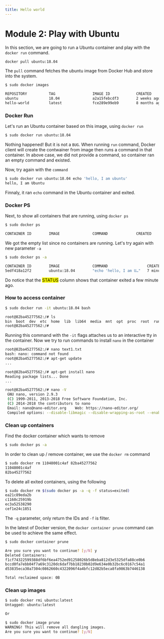 ```yaml
---
title: Hello world
---
```


# Module 2: Play with Ubuntu

In this section, we are going to run a Ubuntu container and play with the `docker run` command.

```bash
docker pull ubuntu:18.04
```

The `pull` command fetches the ubuntu image from Docker Hub and store into the system.

```bash
$ sudo docker images

REPOSITORY          TAG                 IMAGE ID            CREATED             SIZE
ubuntu              18.04               a2a15febcdf3        2 weeks ago         64.2MB
hello-world         latest              fce289e99eb9        8 months ago        1.84kB
```

### Docker Run

Let's run an Ubuntu container based on this image, using `docker run`

```bash
$ sudo docker run ubuntu:18.04
```

Nothing happened! But it is not a `BUG`. When running `run` command, Docker client will create the contwainer from image then runs a command in that container. In above case, we did not provide a command, so container ran an empty command and existed.

Now, try again with the `command`

```bash
$ sudo docker run ubuntu:18.04 echo 'hello, I am ubuntu'
hello, I am Ubuntu
```

Finnaly, it ran `echo` command in the Ubuntu container and exited.

### Docker PS

Next, to show all containers that are running, using `docker ps`

```bash
$ sudo docker ps

CONTAINER ID        IMAGE               COMMAND             CREATED             STATUS              PORTS               NAMES
```

We got the empty list since no containers are running. Let's try again with new parameter `-a`

```bash
$ sudo docker ps -a

CONTAINER ID        IMAGE               COMMAND                  CREATED             STATUS                     PORTS               NAMES
5edf418a12f2        ubuntu:18.04        "echo 'hello, I am U…"   7 minutes ago       Exited (0) 6 minutes ago                       clever_hertz
```

Do notice that the <mark>STATUS</mark> column shows that container exited a few minute ago.

### How to access container

```bash
$ sudo docker run -it ubuntu:18.04 bash

root@82ba45277562:/# ls
bin  boot  dev  etc  home  lib  lib64  media  mnt  opt  proc  root  run  sbin  srv  sys  tmp  usr  var
root@82ba45277562:/#
```

Running this command with the `-it` flags attaches us to an interactive tty in the container. Now we try to run commands to install `nano` in the container

```bash
root@82ba45277562:/# nano text1.txt
bash: nano: command not found
root@82ba45277562:/# apt-get update
...

root@82ba45277562:/# apt-get install nano
Reading package lists... Done
...

root@82ba45277562:/# nano -V
 GNU nano, version 2.9.3
 (C) 1999-2011, 2013-2018 Free Software Foundation, Inc.
 (C) 2014-2018 the contributors to nano
 Email: nano@nano-editor.org	Web: https://nano-editor.org/
 Compiled options: --disable-libmagic --disable-wrapping-as-root --enable-utf8
```

### Clean up containers

Find the docker container which wants to remove

```bash
$ sudo docker ps -a
```

In order to clean up / remove container, we use the `docker rm` command

```bash
$ sudo docker rm 11048001c4af 82ba45277562
11048001c4af
82ba45277562
```

To delete all exited containers, using the following

```bash
$ sudo docker rm $(sudo docker ps -a -q -f status=exited)
ea21c89eda2b
c1160c25919b
ec3a52538290
cef1e24c1851
```

The `-q` parameter, only return the IDs and `-f` is filter.

In the latest of Docker version, the `docker container prune` command can be used to achieve the same effect.

```bash
$ sudo docker container prune

Are you sure you want to continue? [y/N] y
Deleted Containers:
f1cf74322599388df6bf6ea4752ed91258026b5d8eba812d3e5325dfa88ce0b6
bccd0fa7ebb04f7a69c3120dc6daf7bb18230b02d9e634e0b32bc6c0167c54a1
d53835eca30a7304c0862660c4322096f4a4bfc12d82b5eca8fa9863b7446138

Total reclaimed space: 0B
```

### Clean up images

```bash
$ sudo docker rmi ubuntu:latest
Untagged: ubuntu:latest

Or

$ sudo docker image prune
WARNING! This will remove all dangling images.
Are you sure you want to continue? [y/N]
```

